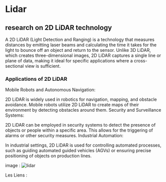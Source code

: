 # Lidar
 
## research on 2D LiDAR technology
A 2D LiDAR (Light Detection and Ranging) is a technology that measures distances by emitting laser beams and calculating the time it takes for the light to bounce off an object and return to the sensor. Unlike 3D LiDAR, which creates three-dimensional images, 2D LiDAR captures a single line or plane of data, making it ideal for specific applications where a cross-sectional view is sufficient.
### Applications of 2D LiDAR
Mobile Robots and Autonomous Navigation:

2D LiDAR is widely used in robotics for navigation, mapping, and obstacle avoidance. Mobile robots utilize 2D LiDAR to create maps of their environment by detecting obstacles around them.
Security and Surveillance Systems:

2D LiDAR can be employed in security systems to detect the presence of objects or people within a specific area. This allows for the triggering of alarms or other security measures.
Industrial Automation:

In industrial settings, 2D LiDAR is used for controlling automated processes, such as guiding automated guided vehicles (AGVs) or ensuring precise positioning of objects on production lines.

 
image :
![lidar](https://github.com/user-attachments/assets/36162b0b-db04-48d1-b50b-c8a9b1ffdcfa)




 
 

 
Les Liens : 
  

